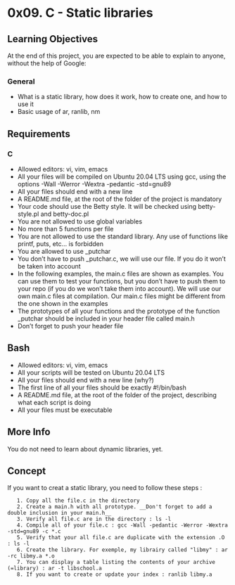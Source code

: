 # 0x09. C - Static libraries

## Learning Objectives

At the end of this project, you are expected to be able to explain to anyone, without the help of Google:

### General

* What is a static library, how does it work, how to create one, and how to use it
* Basic usage of ar, ranlib, nm

## Requirements

### C

* Allowed editors: vi, vim, emacs
* All your files will be compiled on Ubuntu 20.04 LTS using gcc, using the options -Wall -Werror -Wextra -pedantic -std=gnu89
* All your files should end with a new line
* A README.md file, at the root of the folder of the project is mandatory
* Your code should use the Betty style. It will be checked using betty-style.pl and betty-doc.pl
* You are not allowed to use global variables
* No more than 5 functions per file
* You are not allowed to use the standard library. Any use of functions like printf, puts, etc… is forbidden
* You are allowed to use _putchar
* You don’t have to push _putchar.c, we will use our file. If you do it won’t be taken into account
* In the following examples, the main.c files are shown as examples. You can use them to test your functions, but you don’t have to push them to your repo (if you do we won’t take them into account). We will use our own main.c files at compilation. Our main.c files might be different from the one shown in the examples
* The prototypes of all your functions and the prototype of the function _putchar should be included in your header file called main.h
* Don’t forget to push your header file

## Bash

* Allowed editors: vi, vim, emacs
* All your scripts will be tested on Ubuntu 20.04 LTS
* All your files should end with a new line (why?)
* The first line of all your files should be exactly #!/bin/bash
* A README.md file, at the root of the folder of the project, describing what each script is doing
* All your files must be executable

## More Info

You do not need to learn about dynamic libraries, yet.

## Concept

If you want to creat a static library, you need to follow these steps :

       1. Copy all the file.c in the directory
       2. Create a main.h with all prototype. __Don't forget to add a double inclusion in your main.h__
       3. Verify all file.c are in the directory : ls -l
       4. Compile all of your file.c : gcc -Wall -pedantic -Werror -Wextra -std=gnu89 -c *.c
       5. Verify that your all file.c are duplicate with the extension .O : ls -l
       6. Create the library. For exemple, my librairy called "libmy" : ar -rc libmy.a *.o
       7. You can display a table listing the contents of your archive (=library) : ar -t libschool.a
       8. If you want to create or update your index : ranlib libmy.a